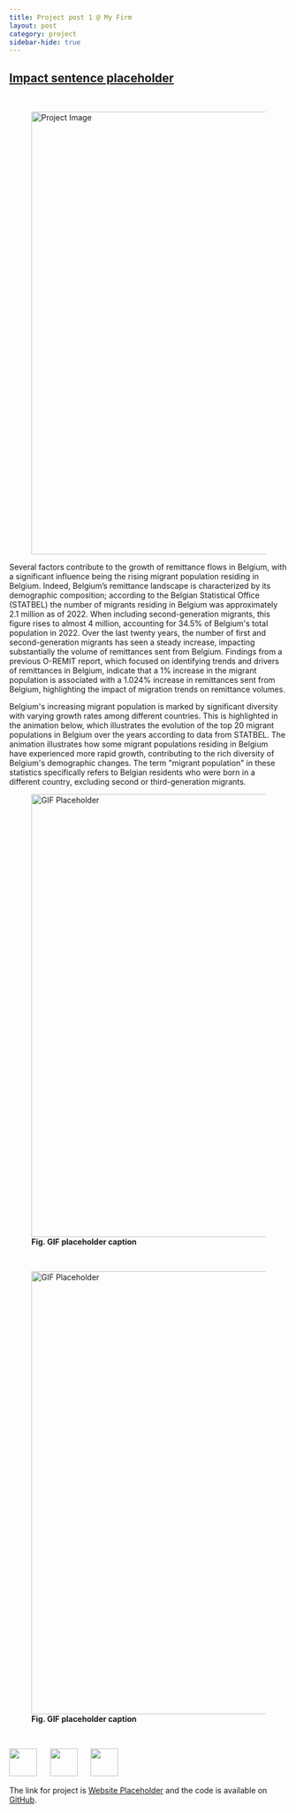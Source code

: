 ```yaml
---
title: Project post 1 @ My Firm
layout: post
category: project
sidebar-hide: true
---
```


## [Impact sentence placeholder](#)

<br>

<figure>
	<img src="{{ 'assets/images/image-placeholder.jpg' | relative_url }}" alt="Project Image"  width="800" />
</figure>

Several factors contribute to the growth of remittance flows in Belgium, with a significant influence being the rising migrant population residing in Belgium. Indeed, Belgium’s remittance landscape is characterized by its demographic composition; according to the Belgian Statistical Office (STATBEL) the number of migrants residing in Belgium was approximately 2.1 million as of 2022. When including second-generation migrants, this figure rises to almost 4 million, accounting for 34.5% of Belgium's total population in 2022. Over the last twenty years, the number of first and second-generation migrants has seen a steady increase, impacting substantially the volume of remittances sent from Belgium. Findings from a previous O-REMIT report, which focused on identifying trends and drivers of remittances in Belgium, indicate that a 1% increase in the migrant population is associated with a 1.024% increase in remittances sent from Belgium, highlighting the impact of migration trends on remittance volumes.

Belgium's increasing migrant population is marked by significant diversity with varying growth rates among different countries. This is highlighted in the animation below, which illustrates the evolution of the top 20 migrant populations in Belgium over the years according to data from STATBEL. The animation illustrates how some migrant populations residing in Belgium have experienced more rapid growth, contributing to the rich diversity of Belgium's demographic changes. The term "migrant population" in these statistics specifically refers to Belgian residents who were born in a different country, excluding second or third-generation migrants.

<figure>
	<img src="https://media.giphy.com/media/l0ExdMHUDKteztyfe/giphy.gif" alt="GIF Placeholder"  width="800" />
	<figcaption><b>Fig. GIF placeholder caption</b></figcaption>
</figure>

<br>

<figure>
	<img src="https://media.giphy.com/media/l41lFw057lAJQMwg0/giphy.gif" alt="GIF Placeholder"  width="800" />
	<figcaption><b>Fig. GIF placeholder caption</b></figcaption>
</figure>

<br>

<p float="left">
  <img src="https://raw.githubusercontent.com/FortAwesome/Font-Awesome/6.x/svgs/brands/github.svg" width="50" height="50">
  &nbsp;&nbsp;&nbsp;&nbsp;
  <img src="https://raw.githubusercontent.com/FortAwesome/Font-Awesome/6.x/svgs/solid/earth-europe.svg" width="50" height="50">
  &nbsp;&nbsp;&nbsp;&nbsp;
  <img src="https://raw.githubusercontent.com/FortAwesome/Font-Awesome/6.x/svgs/brands/js.svg" width="50" height="50">
</p>

The link for project is [Website Placeholder](#) and the code is available on [GitHub](#).
